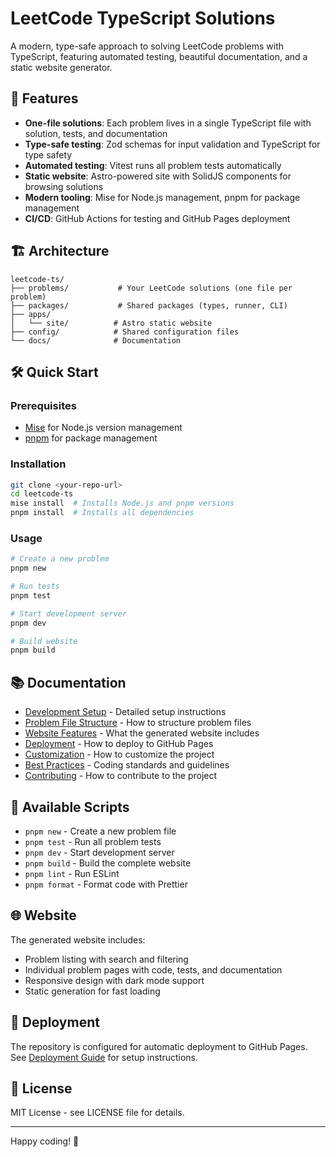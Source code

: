 # LeetCode TypeScript Solutions

A modern, type-safe approach to solving LeetCode problems with TypeScript, featuring automated testing, beautiful documentation, and a static website generator.

## 🚀 Features

- **One-file solutions**: Each problem lives in a single TypeScript file with solution, tests, and documentation
- **Type-safe testing**: Zod schemas for input validation and TypeScript for type safety
- **Automated testing**: Vitest runs all problem tests automatically
- **Static website**: Astro-powered site with SolidJS components for browsing solutions
- **Modern tooling**: Mise for Node.js management, pnpm for package management
- **CI/CD**: GitHub Actions for testing and GitHub Pages deployment

## 🏗️ Architecture

```
leetcode-ts/
├── problems/           # Your LeetCode solutions (one file per problem)
├── packages/           # Shared packages (types, runner, CLI)
├── apps/
│   └── site/          # Astro static website
├── config/            # Shared configuration files
└── docs/              # Documentation
```

## 🛠️ Quick Start

### Prerequisites

- [Mise](https://mise.jdx.dev/) for Node.js version management
- [pnpm](https://pnpm.io/) for package management

### Installation

```bash
git clone <your-repo-url>
cd leetcode-ts
mise install  # Installs Node.js and pnpm versions
pnpm install  # Installs all dependencies
```

### Usage

```bash
# Create a new problem
pnpm new

# Run tests
pnpm test

# Start development server
pnpm dev

# Build website
pnpm build
```

## 📚 Documentation

- [Development Setup](docs/development-setup.md) - Detailed setup instructions
- [Problem File Structure](docs/problem-file-structure.md) - How to structure problem files
- [Website Features](docs/website-features.md) - What the generated website includes
- [Deployment](docs/deployment.md) - How to deploy to GitHub Pages
- [Customization](docs/customization.md) - How to customize the project
- [Best Practices](docs/best-practices.md) - Coding standards and guidelines
- [Contributing](docs/contributing.md) - How to contribute to the project

## 🎯 Available Scripts

- `pnpm new` - Create a new problem file
- `pnpm test` - Run all problem tests
- `pnpm dev` - Start development server
- `pnpm build` - Build the complete website
- `pnpm lint` - Run ESLint
- `pnpm format` - Format code with Prettier

## 🌐 Website

The generated website includes:
- Problem listing with search and filtering
- Individual problem pages with code, tests, and documentation
- Responsive design with dark mode support
- Static generation for fast loading

## 🚀 Deployment

The repository is configured for automatic deployment to GitHub Pages. See [Deployment Guide](docs/deployment.md) for setup instructions.

## 📄 License

MIT License - see LICENSE file for details.

---

Happy coding! 🎉